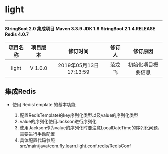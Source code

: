 # light

---

**StringBoot 2.0 集成项目**
**Maven 3.3.9**
**JDK 1.8**
**StringBoot 2.1.4.RELEASE**
**Redis 4.0.7**

| 项目名称 | 项目版本 | 修订时间 | 修订人 | 修订原因 |
|:------:| :------: | :------: | :------: | :------: |
| light | V 1.0.0 | 2019年05月13日17:13:59 | 范龙飞 | 初始化项目概要信息 |

## 集成Redis

* 使用 RedisTemplate 的基本功能
    
    1. 配置RedisTemplate的key序列化类型以及value的序列化类型
    2. value的序列化使用Jackson进行序列化
    3. 使用Jackson作为value的序列化时要注意LocalDateTime的序列化问题，需要进行手动配置
    4. 具体配置代码参照 src/main/java/com.fly.learn.light.conf.redis/RedisConf 